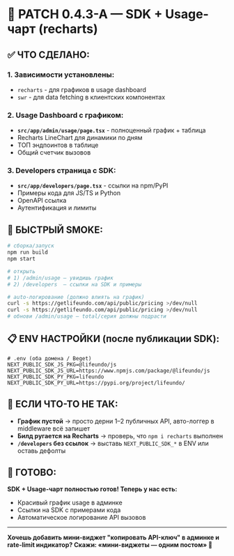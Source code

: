 # 🚀 PATCH 0.4.3-A — **SDK + Usage-чарт (recharts)**

## ✅ ЧТО СДЕЛАНО:

### **1. Зависимости установлены:**
- `recharts` - для графиков в usage dashboard
- `swr` - для data fetching в клиентских компонентах

### **2. Usage Dashboard с графиком:**
- **`src/app/admin/usage/page.tsx`** - полноценный график + таблица
- Recharts LineChart для динамики по дням
- ТОП эндпоинтов в таблице
- Общий счетчик вызовов

### **3. Developers страница с SDK:**
- **`src/app/developers/page.tsx`** - ссылки на npm/PyPI
- Примеры кода для JS/TS и Python
- OpenAPI ссылка
- Аутентификация и лимиты

## 🧪 БЫСТРЫЙ SMOKE:

```bash
# сборка/запуск
npm run build
npm start

# открыть
# 1) /admin/usage — увидишь график
# 2) /developers  — ссылки на SDK и примеры

# auto-логирование (должно влиять на график)
curl -s https://getlifeundo.com/api/public/pricing >/dev/null
curl -s https://getlifeundo.com/api/public/pricing >/dev/null
# обнови /admin/usage — total/серия должны подрасти
```

## 📋 ENV НАСТРОЙКИ (после публикации SDK):

```env
# .env (оба домена / Beget)
NEXT_PUBLIC_SDK_JS_PKG=@lifeundo/js
NEXT_PUBLIC_SDK_JS_URL=https://www.npmjs.com/package/@lifeundo/js
NEXT_PUBLIC_SDK_PY_PKG=lifeundo
NEXT_PUBLIC_SDK_PY_URL=https://pypi.org/project/lifeundo/
```

## 🔧 ЕСЛИ ЧТО-ТО НЕ ТАК:

- **График пустой** → просто дерни 1–2 публичных API, авто-логгер в middleware всё запишет
- **Билд ругается на Recharts** → проверь, что `npm i recharts` выполнен
- **`/developers` без ссылок** → выставь `NEXT_PUBLIC_SDK_*` в ENV или оставь дефолты

## 🎯 ГОТОВО:

**SDK + Usage-чарт полностью готов! Теперь у нас есть:**
- Красивый график usage в админке
- Ссылки на SDK с примерами кода
- Автоматическое логирование API вызовов

---

**Хочешь добавить мини-виджет "копировать API-ключ" в админке и rate-limit индикатор? Скажи: «мини-виджеты — одним постом» 🚀**



